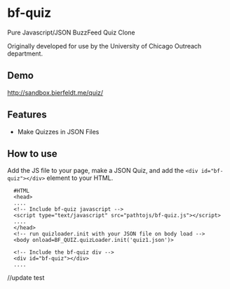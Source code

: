 bf-quiz
==================================================
Pure Javascript/JSON BuzzFeed Quiz Clone

Originally developed for use by the University of Chicago Outreach department.

Demo
----
http://sandbox.bierfeldt.me/quiz/

Features
--------

* Make Quizzes in JSON Files


How to use
----------
Add the JS file to your page, make a JSON Quiz, and add the ``<div id="bf-quiz"></div>`` element to your HTML.

```
  #HTML
  <head>
  ....
  <!-- Include bf-quiz javascript -->
  <script type="text/javascript" src="pathtojs/bf-quiz.js"></script>
  ....
  </head>
  <!-- run quizloader.init with your JSON file on body load -->
  <body onload=BF_QUIZ.quizLoader.init('quiz1.json')>
  
  <!-- Include the bf-quiz div -->
  <div id="bf-quiz"></div>
  ....
```
//update test
